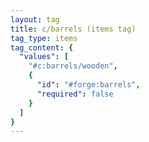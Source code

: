 ```yaml
---
layout: tag
title: c/barrels (items tag)
tag_type: items
tag_content: {
  "values": [
    "#c:barrels/wooden",
    {
      "id": "#forge:barrels",
      "required": false
    }
  ]
}
---
```

